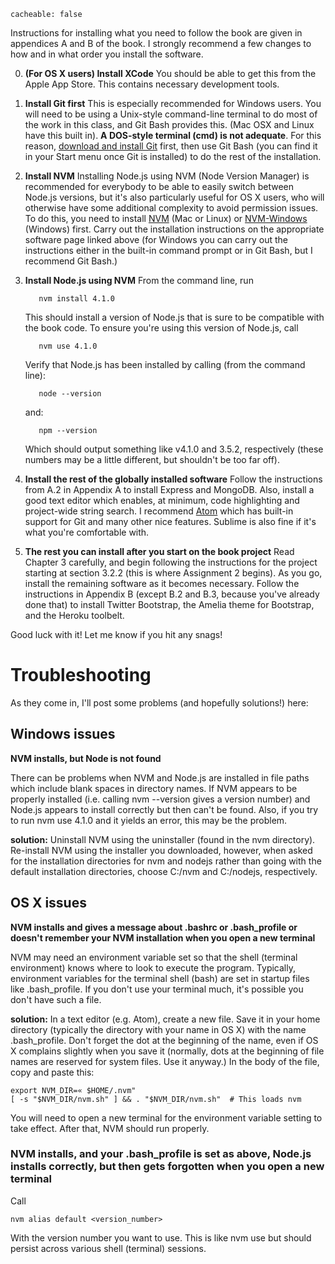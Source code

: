 ```
cacheable: false
```

Instructions for installing what you need to follow the book are given in appendices A and B of the book. I strongly recommend a few changes to how and in what order you install the software.

0. **(For OS X users) Install XCode** You should be able to get this from the Apple App Store. This contains necessary development tools.

1. **Install Git first** This is especially recommended for Windows users. You will need to be using a Unix-style command-line terminal to do most of the work in this class, and Git Bash provides this. (Mac OSX and Linux have this built in). **A DOS-style terminal (cmd) is not adequate**. For this reason, [download and install Git](https://git-scm.com/downloads) first, then use Git Bash (you can find it in your Start menu once Git is installed) to do the rest of the installation.

2. **Install NVM** Installing Node.js using NVM (Node Version Manager) is recommended for everybody to be able to easily switch between Node.js versions, but it's also particularly useful for OS X users, who will otherwise have some additional complexity to avoid permission issues. To do this, you need to install [NVM](https://github.com/creationix/nvm) (Mac or Linux) or [NVM-Windows](https://github.com/coreybutler/nvm-windows) (Windows) first. Carry out the installation instructions on the appropriate software page linked above (for Windows you can carry out the instructions either in the built-in command prompt or in Git Bash, but I recommend Git Bash.)

3. **Install Node.js using NVM** From the command line, run

          nvm install 4.1.0

   This should install a version of Node.js that is sure to be compatible with the book code. To ensure you're using this version of Node.js, call

          nvm use 4.1.0

   Verify that Node.js has been installed by calling (from the command line):

          node --version

   and:

          npm --version

   Which should output something like v4.1.0 and 3.5.2, respectively (these numbers may be a little different, but shouldn't be too far off).

4. **Install the rest of the globally installed software** Follow the instructions from A.2 in Appendix A to install Express and MongoDB. Also, install a good text editor which enables, at minimum, code highlighting and project-wide string search. I recommend [Atom](https://atom.io/) which has built-in support for Git and many other nice features. Sublime is also fine if it's what you're comfortable with.  

5. **The rest you can install after you start on the book project** Read Chapter 3 carefully, and begin following the instructions for the project starting at section 3.2.2 (this is where Assignment 2 begins). As you go, install the remaining software as it becomes necessary. Follow the instructions in Appendix B (except B.2 and B.3, because you've already done that) to install Twitter Bootstrap, the Amelia theme for Bootstrap, and the Heroku toolbelt.

Good luck with it! Let me know if you hit any snags!

# Troubleshooting

As they come in, I'll post some problems (and hopefully solutions!) here:

## Windows issues

**NVM installs, but Node is not found**

There can be problems when NVM and Node.js are installed in file paths which include blank spaces in directory names. If NVM appears to be properly installed (i.e. calling <span class="codefont">nvm --version</span> gives a version number) and Node.js appears to install correctly but then can't be found. Also, if you try to run  <span class="codefont">nvm use 4.1.0</span> and it yields an error, this may be the problem.

**solution:** Uninstall NVM using the uninstaller (found in the <span class="codefont">nvm</span>  directory). Re-install NVM using the installer you downloaded, however, when asked for the installation directories for <span class="codefont">nvm</span> and <span class="codefont">nodejs</span> rather than going with the default installation directories, choose <span class="codefont">C:/nvm</span> and <span class="codefont">C:/nodejs</span>, respectively.  

## OS X issues

**NVM installs and gives a message about <span class="codefont">.bashrc</span> or  <span class="codefont">.bash_profile</span> or doesn't remember your NVM installation when you open a new terminal**

NVM may need an environment variable set so that the shell (terminal environment) knows where to look to execute the program. Typically, environment variables for the terminal shell (<span class="codefont">bash</span>) are set in startup files like  <span class="codefont">.bash_profile</span>. If you don't use your terminal much, it's possible you don't have such a file.

**solution:** In a text editor (e.g. Atom), create a new file. Save it in your home directory (typically the directory with your name in OS X) with the name <span class="codefont">.bash_profile</span>. Don't forget the dot at the beginning of the name, even if OS X complains slightly when you save it (normally, dots at the beginning of file names are reserved for system files. Use it anyway.) In the body of the file, copy and paste this:


    export NVM_DIR=« $HOME/.nvm"
    [ -s "$NVM_DIR/nvm.sh" ] && . "$NVM_DIR/nvm.sh"  # This loads nvm

You will need to open a new terminal for the environment variable setting to take effect. After that, NVM should run properly.

### NVM installs, and your <span class="codefont">.bash_profile</span> is set as above, Node.js installs correctly, but then gets forgotten when you open a new terminal

Call

    nvm alias default <version_number>

With the version number you want to use. This is like <span class="codefont">nvm use </span> but should persist across various shell (terminal) sessions.
